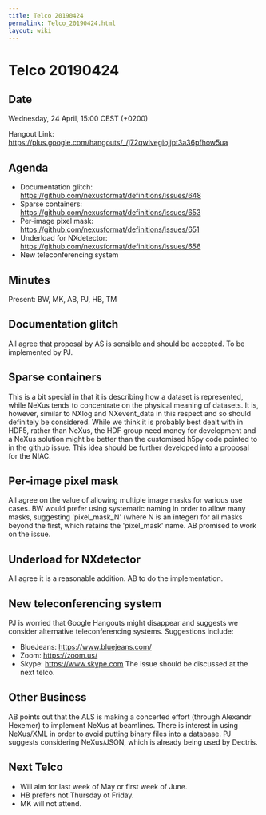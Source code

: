 ```yaml
---
title: Telco 20190424
permalink: Telco_20190424.html
layout: wiki
---
```

Telco 20190424
==============

Date
----

Wednesday, 24 April, 15:00 CEST (+0200)

<!-- end of autogeneration -->

Hangout Link:
<https://plus.google.com/hangouts/_/j72qwlvegiojjpt3a36pfhow5ua>

Agenda
------
   - Documentation glitch: <https://github.com/nexusformat/definitions/issues/648>
   - Sparse containers: <https://github.com/nexusformat/definitions/issues/653>
   - Per-image pixel mask: <https://github.com/nexusformat/definitions/issues/651>
   - Underload for NXdetector: <https://github.com/nexusformat/definitions/issues/656>
   - New teleconferencing system

Minutes
-------
Present: BW, MK, AB, PJ, HB, TM

Documentation glitch
---------------------
All agree that proposal by AS is sensible and should be accepted. To be implemented by PJ.

Sparse containers
------------------
This is a bit special in that it is describing how a dataset is represented, while NeXus tends to concentrate on the physical meaning of datasets. It is, however, similar to NXlog and NXevent_data in this respect and so should definitely be considered. While we think it is probably best dealt with in HDF5, rather than NeXus, the HDF group need money for development and a NeXus solution might be better than the customised h5py code pointed to in the github issue.
This idea should be further developed into a proposal for the NIAC.

Per-image pixel mask
--------------------
All agree on the value of allowing multiple image masks for various use cases. BW would prefer using systematic naming in order to allow many masks, suggesting 'pixel_mask_N' (where N is an integer) for all masks beyond the first, which retains the 'pixel_mask' name. AB promised to work on the issue.

Underload for NXdetector
-------------------------
All agree it is a reasonable addition. AB to do the implementation.

New teleconferencing system
-----------------------------
PJ is worried that Google Hangouts might disappear and suggests we consider alternative teleconferencing systems. Suggestions include:
   - BlueJeans: <https://www.bluejeans.com/>
   - Zoom: <https://zoom.us/>
   - Skype: <https://www.skype.com>
The issue should be discussed at the next telco.

Other Business
---------------
AB points out that the ALS is making a concerted effort (through Alexandr Hexemer) to implement NeXus at beamlines. There is interest in using NeXus/XML in order to avoid putting binary files into a database. PJ suggests considering NeXus/JSON, which is already being used by Dectris.

Next Telco
-----------
   - Will aim for last week of May or first week of June.
   - HB prefers not Thursday ot Friday.
   - MK will not attend.
